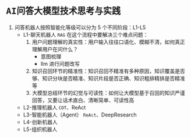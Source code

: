 # `AI问答大模型技术思考与实践`

1. 问答机器人按照智能化等级可以分为 5 个不同阶段：L1-L5
   - L1-聊天机器人
     `RAG`
     在这个流程中要解决三个难点问题：
     1. 用户问题理解的真实性：用户输入往往口语化、模糊不清，如何真正理解用户在问什么？
        - 意图梳理
        - llm 进行问题改写
     2. 知识召回环节的精准性：知识召回不精准有多种原因，知识覆盖是否够、知识分块是否精准、知识片段是否正确、知识粗排精排是否精准 等
     3. 大模型总结环节的幻觉与可读性：如何让大模型基于召回的知识严谨回答，又要让话术直白、清晰简单、可读性高
   - L2-推理机器人
     `COT`、ReAct
   - L3-智能机器人（Agent）
     `ReAct`、DeepResearch
   - L4-创新机器人
   - L5-组织机器人
